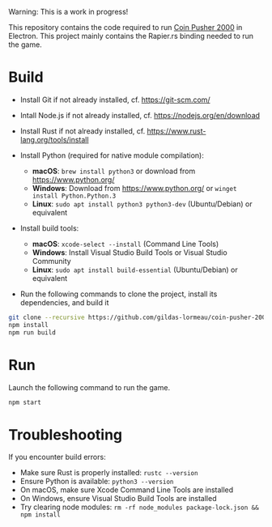 Warning: This is a work in progress!

This repository contains the code required to run [Coin Pusher 2000](https://github.com/gildas-lormeau/coin-pusher-2000) in Electron. This project mainly contains the Rapier.rs binding needed to run the game.

# Build

- Install Git if not already installed, cf. https://git-scm.com/
- Intall Node.js if not already installed, cf. https://nodejs.org/en/download
- Install Rust if not already installed, cf. https://www.rust-lang.org/tools/install
- Install Python (required for native module compilation):
  - **macOS**: `brew install python3` or download from https://www.python.org/
  - **Windows**: Download from https://www.python.org/ or `winget install Python.Python.3`
  - **Linux**: `sudo apt install python3 python3-dev` (Ubuntu/Debian) or equivalent
- Install build tools:
  - **macOS**: `xcode-select --install` (Command Line Tools)
  - **Windows**: Install Visual Studio Build Tools or Visual Studio Community
  - **Linux**: `sudo apt install build-essential` (Ubuntu/Debian) or equivalent

- Run the following commands to clone the project, install its dependencies, and build it
```sh
git clone --recursive https://github.com/gildas-lormeau/coin-pusher-2000-electron.git
npm install
npm run build
```
# Run

Launch the following command to run the game. 
```sh
npm start
```

# Troubleshooting

If you encounter build errors:
- Make sure Rust is properly installed: `rustc --version`
- Ensure Python is available: `python3 --version`
- On macOS, make sure Xcode Command Line Tools are installed
- On Windows, ensure Visual Studio Build Tools are installed
- Try clearing node modules: `rm -rf node_modules package-lock.json && npm install`